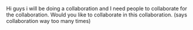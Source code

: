 Hi guys i will be doing a collaboration and I need people to collaborate for the collaboration. Would you like to collaborate in this collaboration. (says collaboration way too many times)